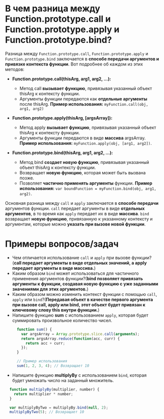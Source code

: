 В чем разница между Function.prototype.call и Function.prototype.apply и Function.prototype.bind?
=====================

Разница между ```Function.prototype.call```, ```Function.prototype.apply``` и ```Function.prototype.bind``` заключается в **способе передачи аргументов и привязке контекста функции**. Вот подробнее об каждом из этих методов:

* **Function.prototype.call(thisArg, arg1, arg2, ...):**
    * Метод call **вызывает функцию**, привязывая указанный объект thisArg к контексту функции.
    * Аргументы функции передаются как **отдельные аргументы** после thisArg.
    **Пример использования:** ```myFunction.call(obj, arg1, arg2)```

* **Function.prototype.apply(thisArg, [argsArray]):**
    * Метод apply **вызывает функцию**, привязывая указанный объект thisArg к контексту функции.
    * Аргументы функции передаются в виде **массива** argsArray.
    **Пример использования:** ```myFunction.apply(obj, [arg1, arg2])```.

* **Function.prototype.bind(thisArg, arg1, arg2, ...):**
    * Метод bind **создает новую функцию**, привязывая указанный объект thisArg к контексту функции.
    * Возвращает **новую функцию**, которая может быть вызвана позже.
    * Позволяет **частично применять аргументы** функции.
    **Пример использования:** ```var boundFunction = myFunction.bind(obj, arg1, arg2)```.

Основная разница между ```call``` и ```apply``` заключается в **способе передачи** аргументов функции. ```call``` передает аргументы в виде **отдельных аргументов**, в то время как ```apply``` передает их в виде **массива**. ```bind``` возвращает **новую функцию**, привязанную к указанному контексту и аргументам, которые можно **указать при вызове новой функции**.

Примеры вопросов/задач
=====================

* Чем отличается использование ```call``` и ```apply``` при вызове функции?(**call передает аргументы в виде отдельных значений, а apply передает аргументы в виде массива.**)
* Каким образом ```bind``` может использоваться для частичного применения аргументов функции?(**bind позволяет привязать аргументы к функции, создавая новую функцию с уже заданными значениями для этих аргументов.**)
* Каким образом можно изменить контекст функции с помощью ```call```, ```apply``` или ```bind```?(**Передавая объект в качестве первого аргумента при вызове call, apply или bind, этот объект будет привязан к ключевому слову this внутри функции.**)
* Напишите функцию **sum** с использованием ```apply```, которая будет суммировать произвольное количество чисел.
  ```javascript
    function sum() {
      var argsArray = Array.prototype.slice.call(arguments);
      return argsArray.reduce(function(acc, curr) {
        return acc + curr;
      });
    }

    // Пример использования
    sum(1, 2, 3, 4); // Возвращает 10
  ```
* Напишите функцию **multiplyBy** с использованием ```bind```, которая будет умножать число на заданный множитель.
```javascript
  function multiplyBy(multiplier, number) {
    return multiplier * number;
  }

  var multiplyByTwo = multiplyBy.bind(null, 2);
  multiplyByTwo(5); // Возвращает 10
```